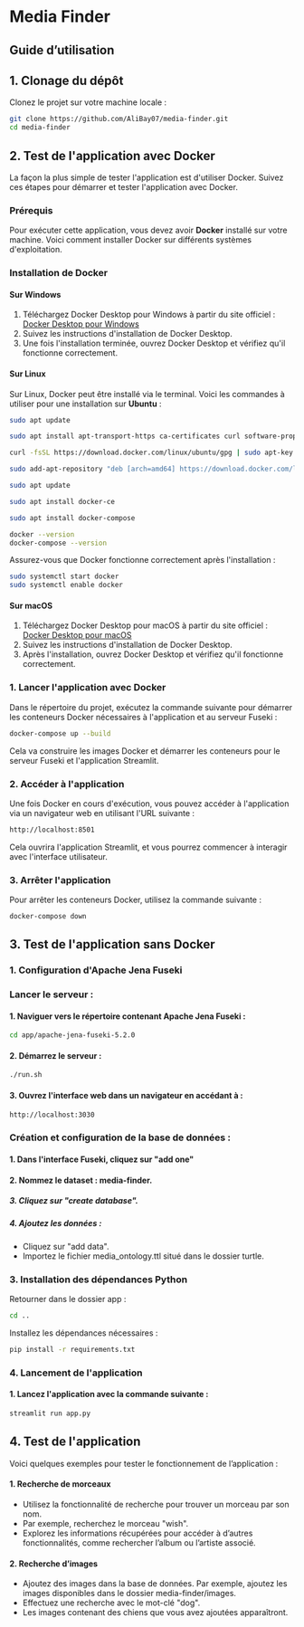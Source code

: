 # Media Finder

## Guide d’utilisation

## 1. Clonage du dépôt

Clonez le projet sur votre machine locale :

```bash
git clone https://github.com/AliBay07/media-finder.git
cd media-finder
```

## 2. Test de l'application avec Docker

La façon la plus simple de tester l'application est d'utiliser Docker. Suivez ces étapes pour démarrer et tester l'application avec Docker.

### Prérequis

Pour exécuter cette application, vous devez avoir **Docker** installé sur votre machine. Voici comment installer Docker sur différents systèmes d'exploitation.

### Installation de Docker

#### Sur Windows

1. Téléchargez Docker Desktop pour Windows à partir du site officiel :  
   [Docker Desktop pour Windows](https://www.docker.com/products/docker-desktop/)
2. Suivez les instructions d'installation de Docker Desktop.
3. Une fois l'installation terminée, ouvrez Docker Desktop et vérifiez qu'il fonctionne correctement.

#### Sur Linux

Sur Linux, Docker peut être installé via le terminal. Voici les commandes à utiliser pour une installation sur **Ubuntu** :

```bash
sudo apt update

sudo apt install apt-transport-https ca-certificates curl software-properties-common

curl -fsSL https://download.docker.com/linux/ubuntu/gpg | sudo apt-key add -

sudo add-apt-repository "deb [arch=amd64] https://download.docker.com/linux/ubuntu $(lsb_release -cs) stable"

sudo apt update

sudo apt install docker-ce

sudo apt install docker-compose

docker --version
docker-compose --version

```

Assurez-vous que Docker fonctionne correctement après l'installation :

```bash
sudo systemctl start docker
sudo systemctl enable docker
```

#### Sur macOS

1. Téléchargez Docker Desktop pour macOS à partir du site officiel :
   [Docker Desktop pour macOS](https://docs.docker.com/desktop/setup/install/mac-install/)
2. Suivez les instructions d'installation de Docker Desktop.
3. Après l'installation, ouvrez Docker Desktop et vérifiez qu'il fonctionne correctement.

### 1. Lancer l'application avec Docker

Dans le répertoire du projet, exécutez la commande suivante pour démarrer les conteneurs Docker nécessaires à l'application et au serveur Fuseki :

```bash
docker-compose up --build
```

Cela va construire les images Docker et démarrer les conteneurs pour le serveur Fuseki et l'application Streamlit.

### 2. Accéder à l'application

Une fois Docker en cours d'exécution, vous pouvez accéder à l'application via un navigateur web en utilisant l'URL suivante :

```bash
http://localhost:8501
```

Cela ouvrira l'application Streamlit, et vous pourrez commencer à interagir avec l'interface utilisateur.

### 3. Arrêter l'application

Pour arrêter les conteneurs Docker, utilisez la commande suivante :

```bash
docker-compose down
```

## 3. Test de l'application sans Docker

### 1. Configuration d'Apache Jena Fuseki

### Lancer le serveur :

#### 1. Naviguer vers le répertoire contenant Apache Jena Fuseki :

```bash
cd app/apache-jena-fuseki-5.2.0
```

#### 2. Démarrez le serveur :

```bash
./run.sh
```

#### 3. Ouvrez l'interface web dans un navigateur en accédant à :

```bash
http://localhost:3030
```

### Création et configuration de la base de données :

#### 1. Dans l'interface Fuseki, cliquez sur "add one"

#### 2. Nommez le dataset : media-finder.

##### 3. Cliquez sur "create database".

##### 4. Ajoutez les données :

- Cliquez sur "add data".
- Importez le fichier media_ontology.ttl situé dans le dossier turtle.

### 3. Installation des dépendances Python

Retourner dans le dossier app :

```bash
cd ..
```

Installez les dépendances nécessaires :

```bash
pip install -r requirements.txt
```

### 4. Lancement de l'application

#### 1. Lancez l'application avec la commande suivante :

```bash
streamlit run app.py
```

## 4. Test de l'application

Voici quelques exemples pour tester le fonctionnement de l’application :

#### 1. Recherche de morceaux

- Utilisez la fonctionnalité de recherche pour trouver un morceau par son nom.
- Par exemple, recherchez le morceau "wish".
- Explorez les informations récupérées pour accéder à d’autres fonctionnalités, comme rechercher l’album ou l’artiste associé.

#### 2. Recherche d’images

- Ajoutez des images dans la base de données. Par exemple, ajoutez les images disponibles dans le dossier media-finder/images.
- Effectuez une recherche avec le mot-clé "dog".
- Les images contenant des chiens que vous avez ajoutées apparaîtront.
